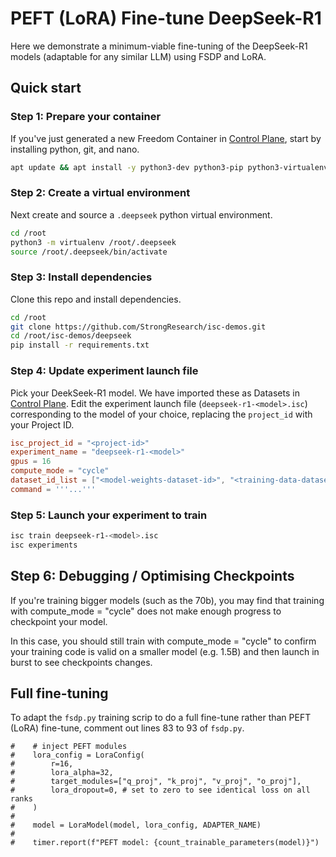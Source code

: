 # PEFT (LoRA) Fine-tune DeepSeek-R1
Here we demonstrate a minimum-viable fine-tuning of the DeepSeek-R1 models (adaptable for any similar LLM) using FSDP and LoRA.
## Quick start
### Step 1: Prepare your container
If you've just generated a new Freedom Container in [Control Plane](https://cp.strongcompute.ai/), start by installing python, git, and nano.
```bash
apt update && apt install -y python3-dev python3-pip python3-virtualenv git nano
```
### Step 2: Create a virtual environment
Next create and source a `.deepseek` python virtual environment.
```bash
cd /root
python3 -m virtualenv /root/.deepseek
source /root/.deepseek/bin/activate
```
### Step 3: Install dependencies
Clone this repo and install dependencies.
```bash
cd /root
git clone https://github.com/StrongResearch/isc-demos.git
cd /root/isc-demos/deepseek
pip install -r requirements.txt
```
### Step 4: Update experiment launch file
Pick your DeekSeek-R1 model. We have imported these as Datasets in [Control Plane](https://cp.strongcompute.ai/).
Edit the experiment launch file (`deepseek-r1-<model>.isc`) corresponding to the model of your choice, replacing the `project_id` with your Project ID.
```toml
isc_project_id = "<project-id>"
experiment_name = "deepseek-r1-<model>"
gpus = 16
compute_mode = "cycle"
dataset_id_list = ["<model-weights-dataset-id>", "<training-data-dataset-id>"]
command = '''...'''
```
### Step 5: Launch your experiment to train
```bash
isc train deepseek-r1-<model>.isc
isc experiments
```

## Step 6: Debugging / Optimising Checkpoints

If you're training bigger models (such as the 70b), you may find that training with compute_mode = "cycle" does not make enough progress to checkpoint your model.

In this case, you should still train with compute_mode = "cycle" to confirm your training code is valid on a smaller model (e.g. 1.5B) and then launch in burst to see checkpoints
changes.

## Full fine-tuning
To adapt the `fsdp.py` training scrip to do a full fine-tune rather than PEFT (LoRA) fine-tune, comment out lines 83 to 93 of `fsdp.py`.
```
#    # inject PEFT modules
#    lora_config = LoraConfig(
#        r=16,
#        lora_alpha=32,
#        target_modules=["q_proj", "k_proj", "v_proj", "o_proj"],
#        lora_dropout=0, # set to zero to see identical loss on all ranks
#    )
#
#    model = LoraModel(model, lora_config, ADAPTER_NAME)
#
#    timer.report(f"PEFT model: {count_trainable_parameters(model)}")
```
